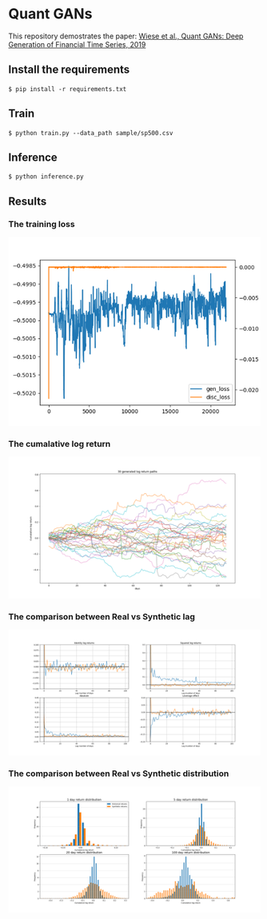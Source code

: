 # Quant GANs

This repository demostrates the paper: [Wiese et al., Quant GANs: Deep Generation of Financial Time Series, 2019](https://arxiv.org/pdf/1907.06673.pdf)

## Install the requirements

```
$ pip install -r requirements.txt
```

## Train

```
$ python train.py --data_path sample/sp500.csv
```

## Inference

```
$ python inference.py
```

## Results

### The training loss

![](logs/training_loss.png)

### The cumalative log return

![](logs/cumalative_log_return.png)

### The comparison between Real vs Synthetic lag

![](logs/real_vs_synthetic_lag.png)

### The comparison between Real vs Synthetic distribution

![](logs/real_vs_synthetic_dist.png)



